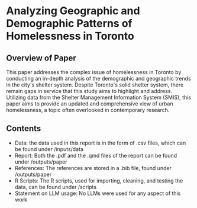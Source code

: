# Analyzing Geographic and Demographic Patterns of Homelessness in Toronto

## Overview of Paper

This paper addresses the complex issue of homelessness in Toronto by conducting an in-depth analysis of the demographic and geographic trends in the city's shelter system. Despite Toronto's solid shelter system, there remain gaps in service that this study aims to highlight and address. Utilizing data from the Shelter Management Information System (SMIS), this paper aims to provide an updated and comprehensive view of urban homelessness, a topic often overlooked in contemporary research.

## Contents

- Data: the data used in this report is in the form of .csv files, which can be found under /inputs/data
- Report: Both the .pdf and the .qmd files of the report can be found under /outputs/paper
- References: The references are stored in a .bib file, found under /outputs/paper
- R Scripts: The R scripts, used for importing, cleaning, and testing the data, can be found under /scripts
- Statement on LLM usage: No LLMs were used for any aspect of this work
